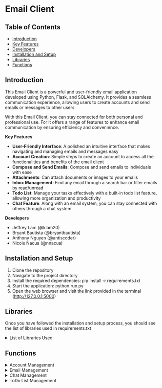 # Email Client

## Table of Contents
- [Introduction](#introduction)
- [Key Features](#key-features)
- [Developers](#developers)
- [Installation and Setup](#installation-and-setup)
- [Libraries](#libraries)
- [Functions](#functions)

## Introduction <a name="introduction"></a>

This Email Client is a powerful and user-friendly email application 
developed using Python, Flask, and 
SQLAlchemy. It provides a seamless communication experience, allowing 
users to create accounts and send 
emails or messages to other users. 

With this Email Client, you can stay connected for both personal and 
professional use. For it offers a 
range of features to enhance email communication by ensuring efficiency 
and convenience. 

**Key Features** <a name="key-features"></a> 
- **User-Friendly Interface**: A polished an intuitive interface that 
makes navigating and managing emails 
and messages easy
- **Account Creation**: Simple steps to create an account to access all 
the functionalities and benefits of 
the email client
- **Compose and Send Emails**: Compose and send emails to individuals with 
ease
- **Attachments**: Can attach documents or images to your emails
- **Inbox Management**: Find any email through a search bar or filter 
emails by read/unread
- **Todo List**: Manage your tasks effectively with a built-in todo list 
feature, allowing more 
organization and productivity
- **Chat Feature**: Along with an email system, you can stay connected 
with others through a chat system

**Developers**  <a name="developers"></a>
- Jeffrey Lam (@klam20)
- Bryant Bautista (@bryantbautista)
- Anthony Nguyen (@antiscoder)
- Nicole Nacua (@nnacua)

## Installation and Setup  <a name="installation-and-setup"></a>
1. Clone the repository
2. Navigate to the project directory
3. Install the required dependencies: pip install -r requirements.txt
4. Start the application: python run.py 
5. Open the web browser and visit the link provided in the terminal 
(http://127.0.0.1:5000)

## Libraries <a name=“libraries”></a>
Once you have followed the installation and setup process, you should see 
the list of libraries used in requirements.txt
<details>
<summary> List of Libraries Used </summary>
<ul>
<li>alembic</li>
<li>blinker</li>
<li>click</li>
<li>dnspython</li>
<li>email-validator</li>
<li>Flask</li>
<li>Flask-Login</li>
<li>Flask-Mail</li>
<li>Flask-Migrate</li>
<li>Flask-SQLAlchemy</li>
<li>Flask-Uploads</li>
<li>Flask-WTF</li>
<li>greenlet</li>
<li>idna</li>
<li>itsdangerous</li>
<li>Jinja2</li>
<li>Mako</li>
<li>MarkupSafe</li>
<li>Pillow</li>
<li>SQLAlchemy</li>
<li>typing_extensions</li>
<li>Werkzeug</li>
<li>WTForms</li>
</ul>
</details>

## Functions <a name=“functions”></a>

<details>
<summary>Account Management</summary>
This section covers the various actions related to managing user 
accounts. 
Here are the instructions for each:

### Registration (Nicole)
- To register for an account, go to the home page and click the “Sign-up” 
button
- Create an email address and password to complete registration
    <details>
    <summary> Show example </summary>
    <img width="166" alt="Screen Shot 2023-05-11 at 9 23 06 PM" src="https://github.com/klam20/CMPE131-EmailClient/assets/125083955/983ceda8-ba50-4d6e-ac7a-9ccf7aaede4b">
    <img width="591" alt="registration" src="https://github.com/klam20/CMPE131-EmailClient/assets/125083955/7cdb752b-2db1-4d98-a37f-34c50933f121">
    </details>

### Logging In (Jeffrey)
- Once you have a registered account, use the login feature to access 
other functionalities.
- Enter your registered email and password to log in
    <details>
    <summary> Show example </summary>
    <img width="166" alt="Screen Shot 2023-05-11 at 9 23 06 PM" src="https://github.com/klam20/CMPE131-EmailClient/assets/125083955/5330893d-a699-4e31-8fb0-9892a9bb6707">
    <img width="715" alt="login" src="https://github.com/klam20/CMPE131-EmailClient/assets/125083955/4ef2547a-2a7a-4e1c-bbb7-8d627127ab8b">
    </details>

### Logging Out (Jeffrey)
- To log out, locate the "Log-out" button in the navigation bar and click 
on it
- Logging out will terminate your current session
    <details>
    <summary> Show example </summary>
    <img width="106" alt="Screen Shot 2023-05-11 at 9 24 43 PM" src="https://github.com/klam20/CMPE131-EmailClient/assets/125083955/d4ab372c-bbad-439b-90c5-77db189bbd39">
    </details>

### Deleting Account (Jeffrey)
- If you wish to delete your account, find the "Delete Account" button in 
the navigation bar.
- Click on the button to initiate the account deletion process
    <details>
    <summary> Show example </summary>
    <img width="143" alt="Screen Shot 2023-05-11 at 9 25 47 PM" src="https://github.com/klam20/CMPE131-EmailClient/assets/125083955/2c56c947-dc28-49dc-bb45-b90ce2409805">
    </details>
</details>

<details>
<summary> Email Management</summary>
This section provides instructions for managing emails within the 
application. Here are the instructions for each action:

### Compose Button (Nicole)
- Locate the compose button on the bottom right corner
- Click on the compose button to create and send emails
    <details>
    <summary> Show example </summary>
    <img width="106" alt="Screen Shot 2023-05-11 at 9 26 13 PM" src="https://github.com/klam20/CMPE131-EmailClient/assets/125083955/140209d6-4008-4054-bd25-a2881ee21f41">
    </details>

### Filling out the Form (Nicole)
- To send an email, provide the required information such as the 
recipient's email address, subject, and content
    <details>
    <summary> Show example </summary>
    <img width="363" alt="Screen Shot 2023-05-11 at 9 26 42 PM" src="https://github.com/klam20/CMPE131-EmailClient/assets/125083955/26f40087-e432-4ff9-9b24-855abeb37d3a">
    </details>

### Adding Attachments (Jeffrey)
- To include attachments with the email, click on the attachment icon or 
look for an “Choose File” button
    <details>
    <summary> Show example </summary>
    <img width="332" alt="Screen Shot 2023-05-11 at 9 31 16 PM" src="https://github.com/klam20/CMPE131-EmailClient/assets/125083955/54def0c8-dae6-4746-8b97-cdb839cc651e">
    </details>

### Inbox and Viewing (Jeffrey)
- The inbox provides separate viewing modes for sent and received emails
- To view an email, click on it from the list in the inbox
- Clicking on an email will allow you to view its contents, including the 
sender, subject, and message
    <details>
    <summary> Show example </summary>
    <img width="637" alt="Screen Shot 2023-05-11 at 9 32 27 PM" src="https://github.com/klam20/CMPE131-EmailClient/assets/125083955/adb39945-9dd2-45b5-be48-4fd64adc7a69">
    <img width="605" alt="Screen Shot 2023-05-11 at 9 32 36 PM" src="https://github.com/klam20/CMPE131-EmailClient/assets/125083955/25e522cb-01f8-4ba6-8d4e-257705d9a395">
    </details>
    
### Deleting Emails (Jeffrey)
- To delete an email, first, view its contents by clicking on it
- Within the email view, locate the "Delete Email" button
- Clicking the "Delete Email" button will remove the email from your view 
and potentially move it to a designated trash or deleted items folder
    <details>
    <summary> Show example </summary>  
    <img width="510" alt="Screen Shot 2023-05-11 at 9 34 08 PM" src="https://github.com/klam20/CMPE131-EmailClient/assets/125083955/9feccf1b-2e1d-499d-8384-15930d501c67">
    </details>
</details>

<details>
<summary> Chat Management </summary>
This section covers the management of chat messages within the application. Here are the 
instructions for each action:

### Create Messages (Bryant)
- By selecting the create message button, you can enter the user you want to message
- You then select the conversation slot with the user’s email address
- Type message in the input field and press send to see your message displayed in the 
chat window
    <details>
    <summary> Show example </summary>
    <img width="396" alt="Screen Shot 2023-05-11 at 9 35 14 PM" src="https://github.com/klam20/CMPE131-EmailClient/assets/125083955/5b526e57-cdad-4da0-a2df-b2d15521c118">
    <img width="235" alt="Screen Shot 2023-05-11 at 9 35 18 PM" src="https://github.com/klam20/CMPE131-EmailClient/assets/125083955/8849617d-c198-49b1-a10a-c17e9513e532">
    </details>
### Delete Messages and Conversations (Bryant)
- You are able to delete messages and will be no longer visible to the other participant
    <details>
    <summary> Show example </summary>
    <img width="396" alt="Screen Shot 2023-05-11 at 9 35 14 PM" src="https://github.com/klam20/CMPE131-EmailClient/assets/125083955/2341f4e1-6f3c-474e-886b-549954fdb457">
    </details>

</details>

<details>
<summary>ToDo List Management</summary>
This section covers the management of the To-Do List feature. Here are the 
instructions for each action:

### Adding Items (Anthony)
- On the left side of the email page, locate the dedicated section for the To-Do List
- Fill out the task description and due date fields
- Press the "+" button to add the task to the list
    <details>
    <summary> Show example </summary>
    <img width="460" alt="Screen Shot 2023-05-11 at 9 38 56 PM" src="https://github.com/klam20/CMPE131-EmailClient/assets/125083955/f2e50f73-a7d0-47b3-b976-ab142db346fc">
    </details>

### Marking Off Items (Anthony)
- To mark a task as done, simply click on the task in the list
- The task will be visually indicated as completed
    <details>
    <summary> Show example </summary>
    <img width="471" alt="Screen Shot 2023-05-11 at 9 39 02 PM" src="https://github.com/klam20/CMPE131-EmailClient/assets/125083955/fbdaf643-2a5c-4824-8900-185028ee2c43">
    </details>

### Deleting items (Anthony)
- Each task in the list will have an "x" button next to it
- Clicking the "x" button will delete the corresponding task from the list
    <details>
    <summary> Show example </summary>
    <img width="460" alt="Screen Shot 2023-05-11 at 9 38 56 PM" src="https://github.com/klam20/CMPE131-EmailClient/assets/125083955/4a662c33-73ff-4a78-8830-4fbbcde5ef4c">
    </details>

### Editing Items (Anthony)
- Next to each task in the list, there is an edit button.
- Clicking the edit button will activate the task's edit mode.
- In edit mode, you can modify the task's description and due date.
- To save the changes, click the edit button again, and the task will exit 
edit mode.
    <details>
    <summary> Show example </summary>
    <img width="460" alt="Screen Shot 2023-05-11 at 9 38 56 PM" src="https://github.com/klam20/CMPE131-EmailClient/assets/125083955/5b9b670c-7308-49a7-a5bf-a4140cb6fbe8">
    </details>

## Introduction
- This is an email client developed using Python, Flask, and SQLAlchemy
- Users are able to create accounts that enable them to send emails or messages to other recipients

## Technologies used (libraries & versions, helps recruiters)
- SQLAlchemy
- Flask
- Flask-Login
- Flask-wtf
- Wtforms
- Werkzeug.Security

## How to use
- Run run.py using python interpreter
- E.g. python3 run.py

## Functions
- ![image](https://user-images.githubusercontent.com/85579906/235287767-8fadb139-2ea4-417c-afdf-70693011f1ce.png)
- Log-In/Log-Out (Jeffrey)
![image](https://user-images.githubusercontent.com/85579906/235287819-ef52d286-6634-496e-a474-44cb7a1baedc.png)
- Create Account (Nicole)
- ![image](https://user-images.githubusercontent.com/85579906/235287841-0b96ce0d-58a2-4a10-94fa-a79cd1e7ad64.png)
- Delete Account (Jeffrey)
- ![image](https://user-images.githubusercontent.com/85579906/235287850-1c19208b-9c80-49a3-a1bb-00fafa91813e.png)
- Add item to To-Do List (Anthony)
- ![image](https://user-images.githubusercontent.com/85579906/235287873-7630f8a6-3a52-4c03-a48f-6c0b56049c36.png)
- Strikethrough To-Do List item (Anthony)
- Delete Item To-Do List (Anthony)
- ![image](https://user-images.githubusercontent.com/85579906/235287928-cb49f6eb-b888-4d6b-87ad-9e20ab06f542.png)
- Send Email (Nicole)
- ![image](https://user-images.githubusercontent.com/85579906/235287918-6f97807f-d860-45fc-9c5d-ffb6e531125d.png)
- ![image](https://user-images.githubusercontent.com/85579906/235287921-34376fd4-46bb-4c5d-8a90-303f9072a5e3.png)
- Chat Message (Bryant) [WIP]
![image](https://user-images.githubusercontent.com/85579906/235287966-fdd56a55-f1d3-4efa-b7e9-6cc215cfd6f7.png)

## To-Do List
Users can keep track of tasks by adding them to a todo list on the email page. 
Each task is given a discription and a due date which is diplayed on the todo list. 
Users will be able to edit, markoff and delete task

<details><summary><b>Show instructions</b></summary>

### Adding Items
  On the left side of the email page there will be a section dedicated to the todo list
  There are fields for entering a task discription and due date
  After filling out the fields a user can press the "+" button to add that task
  
### Marking Off Items
  Clicking on a task will mark the item off as done
  
### Deleting Items
  There is an "x" button next to each task, clicking on it will delete the corrisonding task
  
### Editing Items
   There is an edit button next to each task, clicking it will put the task into edit mode
   The user can then edit the task discription and due date
   Clicking on the edit button again will submit the changes and take the task out of edit mode
</details>

## Emails
<details><summary><b>Show instructions</b></summary>

### Compose Button
  On the bottom right, there is a compose button where you can create and send emails
  
### Filling out the form
  The minimum details in order to send an email are recipient email address, subject, and content
  
### Adding Attachments
  Additionally, attachments can be added to the email message. Currently supported file formats are []

### Inbox and Viewing
  The inbox has viewing modes for sent and received emails
  Clicking on an email allows you to view its contents

### Deleting Emails
  To delete an email you must first view the contents of the email
  The Delete Email button will delete the email from your view.

</details>


## Chat System

## Account Setup/Details

<details><summary><b>Show instructions</b></summary>

### Registering
  From the home page, you may sign-up for an account by pressing the following button
  You will need to provide an email address and a password
  
### Logging In
  With a created account, you can log-in to access the other features of the web page
  A registered email and password is required.
  
### Logging Out
  You may log-out using this button located at the nav-bar
  
### Deleting Account
   You may delete account using this button located at the nav-bar
   

</details>
